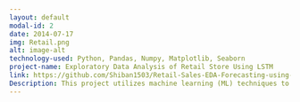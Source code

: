 ```yaml
---
layout: default
modal-id: 2
date: 2014-07-17
img: Retail.png
alt: image-alt
technology-used: Python, Pandas, Numpy, Matplotlib, Seaborn
project-name: Exploratory Data Analysis of Retail Store Using LSTM
link: https://github.com/Shiban1503/Retail-Sales-EDA-Forecasting-using-LSTM
Description: This project utilizes machine learning (ML) techniques to forecast weekly sales and provide actionable insights. By integrating historical sales data, store performance metrics, and macroeconomic factors such as fuel prices, temperature, and holidays, the system provides a comprehensive analysis. It includes a data preprocessing pipeline and exploratory data analysis (EDA) to ensure high data quality and identify hidden trends. Key achievements include improving sales prediction accuracy by 15% and generating insights that optimize inventory management, pricing strategies, and marketing decisions across 50+ retail stores.
---
```

